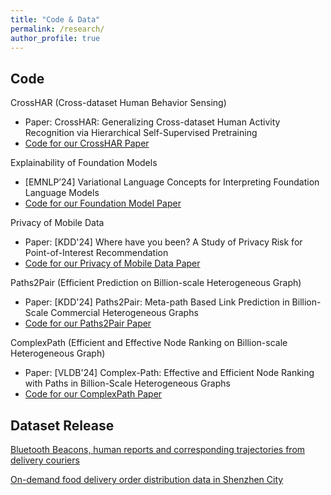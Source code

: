 ```yaml
---
title: "Code & Data"
permalink: /research/
author_profile: true
---
```


## Code

CrossHAR (Cross-dataset Human Behavior Sensing)
- Paper: CrossHAR: Generalizing Cross-dataset Human Activity Recognition via Hierarchical Self-Supervised Pretraining
- <a href="https://github.com/kingdomrush2/CrossHAR">Code for our CrossHAR Paper</a>

Explainability of Foundation Models
- [EMNLP’24] Variational Language Concepts for Interpreting Foundation Language Models
- <a href="https://github.com/Wang-ML-Lab/interpretable-foundation-models">Code for our Foundation Model Paper</a>

Privacy of Mobile Data
- Paper: [KDD'24] Where have you been? A Study of Privacy Risk for Point-of-Interest Recommendation
- <a href="https://github.com/KunlinChoi/POIPrivacy">Code for our Privacy of Mobile Data Paper</a>

Paths2Pair (Efficient Prediction on Billion-scale Heterogeneous Graph)
- Paper: [KDD'24] Paths2Pair: Meta-path Based Link Prediction in Billion-Scale Commercial Heterogeneous Graphs
- <a href="https://github.com/JQHang/Paths2Pair">Code for our Paths2Pair Paper</a>

ComplexPath (Efficient and Effective Node Ranking on Billion-scale Heterogeneous Graph)
- Paper: [VLDB'24] Complex-Path: Effective and Efficient Node Ranking with Paths in Billion-Scale Heterogeneous Graphs
- <a href="https://github.com/JQHang/Complex-path">Code for our ComplexPath Paper</a>

## Dataset Release
<a href="https://tianchi.aliyun.com/dataset/dataDetail?dataId=76359">Bluetooth Beacons, human reports and corresponding trajectories from delivery couriers</a>

<a href="https://tianchi.aliyun.com/dataset/106807">On-demand food delivery order distribution data in Shenzhen City</a>
